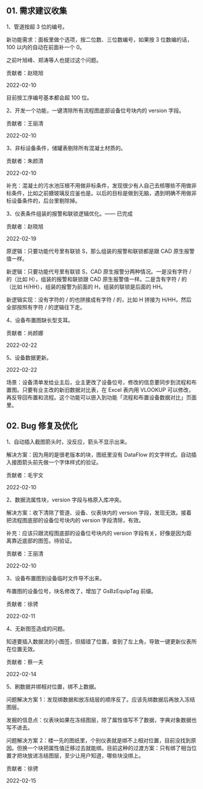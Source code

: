 ## 01. 需求建议收集

1、管道按超 3 位的编号。

新功能需求：面板里做个选项，按二位数、三位数编号，如果按 3 位数编的话，100 以内的自动在前面补一个 0。

之前叶旭峰、郑涛等人也提过这个问题。

贡献者：赵晓旭

2022-02-10

目前按工序编号基本都会超 100 位。

2、开发一个功能，一键清除所有流程图底部设备位号块内的 version 字段。

贡献者：王丽清

2022-02-10

3、非标设备条件，储罐表剔除所有混凝土材质的。

贡献者：朱颜清

2022-02-10

补充：混凝土的污水池压根不用做非标条件，发现很少有人自己去核哪些不用做非标条件，比如之前搪玻璃反应釜也是。以后的目标是做到无脑，遇到明确不用做非标设备条件的，后台里剔除掉。

3、仪表条件组装的报警和联锁逻辑优化。—— 已完成

贡献者：赵晓旭

2022-02-19

原逻辑：只要功能代号里有联锁 S，那么组装的报警和联锁都是跟 CAD 原生报警值一样。

新逻辑：只要功能代号里有联锁 S，CAD 原生报警分两种情况。一是没有字符 / 的（比如 H），组装的报警和联锁跟 CAD 原生报警值一样。二是含有字符 / 的（比如 H/HH），组装的报警为前面的 H，组装的联锁是后面的 HH。

新逻辑实现：没有字符的 / 的也拼接成有字符 / 的，比如 H 拼接为 H/HH，然后全部按照有字符 / 的逻辑往下走。

4、设备布置图缺长型支耳。

贡献者：尚颜娜

2022-02-22

5、设备数据更新。

2022-02-22

场景：设备清单发给业主后，业主更改了设备位号，修改的信息要同步到流程和布置图。只要有业主改的新旧数据对比表，在 Excel 表内用 VLOOKUP 可以修改，再反导回布置和流程。这个功能可以嵌入到功能「流程和布置设备数据对比」页面里。

## 02. Bug 修复及优化

1、自动插入截图箭头时，没反应，箭头不显示出来。

解决方案：因为用的是很老版本的块，图纸里没有 DataFlow 的文字样式。自动插入接图箭头前先做一个字体样式的验证。

贡献者：毛宇文

2022-02-10

2、数据流属性块，version 字段与格原入库冲突。

解决方案：收下清除了管道、设备、仪表块内的 version 字段，发现无效。接着把流程图底部的设备位号块内的 version 字段清除，有效。

补充：应该只跟流程图底部的设备位号块内的 version 字段有关，好像是因为距离靠近底部的图签。待验证。

贡献者：王丽清

2022-02-10

3、设备布置图到设备临时文件导不出来。

布置图的设备位号，块名修改了，增加了 GsBzEquipTag 前缀。

贡献者：徐骋

2022-02-11

4、无新图签造成的问题。

知道要插入数据流的小图签，但插错了位置，查到了左上角，导致一键更新仪表所在位置无效。

贡献者：蔡一夫

2022-02-14

5、刷数据并绑相对位置，绑不上数据。

问题解决方案 1：发现绑数据和放冻结层的顺序反了。应该先绑数据后再放入冻结图层。

发掘的信息点：仪表块如果在冻结图层，除了属性值写不了数据，字典对象数据也写不进去。

问题解决方案 2：楼一先的图纸里，个别仪表就是绑不上相对位置，目前没找到原因。但换一个块把属性值迁移过去就能绑。目前这种的过渡方案：只有绑了相当位置才把块放进冻结图层，至少让用户知道，哪些块没绑上。

贡献者：徐骋

2022-02-15